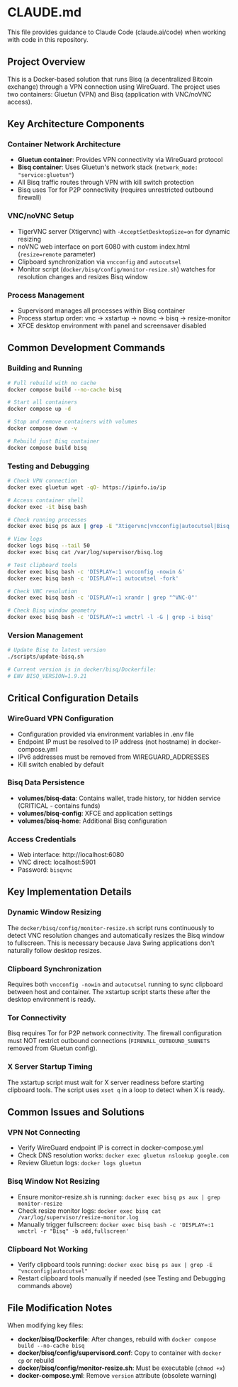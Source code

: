 # CLAUDE.md

This file provides guidance to Claude Code (claude.ai/code) when working with code in this repository.

## Project Overview

This is a Docker-based solution that runs Bisq (a decentralized Bitcoin exchange) through a VPN connection using WireGuard. The project uses two containers: Gluetun (VPN) and Bisq (application with VNC/noVNC access).

## Key Architecture Components

### Container Network Architecture
- **Gluetun container**: Provides VPN connectivity via WireGuard protocol
- **Bisq container**: Uses Gluetun's network stack (`network_mode: "service:gluetun"`)
- All Bisq traffic routes through VPN with kill switch protection
- Bisq uses Tor for P2P connectivity (requires unrestricted outbound firewall)

### VNC/noVNC Setup
- TigerVNC server (Xtigervnc) with `-AcceptSetDesktopSize=on` for dynamic resizing
- noVNC web interface on port 6080 with custom index.html (`resize=remote` parameter)
- Clipboard synchronization via `vncconfig` and `autocutsel`
- Monitor script (`docker/bisq/config/monitor-resize.sh`) watches for resolution changes and resizes Bisq window

### Process Management
- Supervisord manages all processes within Bisq container
- Process startup order: vnc → xstartup → novnc → bisq → resize-monitor
- XFCE desktop environment with panel and screensaver disabled

## Common Development Commands

### Building and Running
```bash
# Full rebuild with no cache
docker compose build --no-cache bisq

# Start all containers
docker compose up -d

# Stop and remove containers with volumes
docker compose down -v

# Rebuild just Bisq container
docker compose build bisq
```

### Testing and Debugging
```bash
# Check VPN connection
docker exec gluetun wget -qO- https://ipinfo.io/ip

# Access container shell
docker exec -it bisq bash

# Check running processes
docker exec bisq ps aux | grep -E "Xtigervnc|vncconfig|autocutsel|Bisq|monitor-resize"

# View logs
docker logs bisq --tail 50
docker exec bisq cat /var/log/supervisor/bisq.log

# Test clipboard tools
docker exec bisq bash -c 'DISPLAY=:1 vncconfig -nowin &'
docker exec bisq bash -c 'DISPLAY=:1 autocutsel -fork'

# Check VNC resolution
docker exec bisq bash -c 'DISPLAY=:1 xrandr | grep "^VNC-0"'

# Check Bisq window geometry
docker exec bisq bash -c 'DISPLAY=:1 wmctrl -l -G | grep -i bisq'
```

### Version Management
```bash
# Update Bisq to latest version
./scripts/update-bisq.sh

# Current version is in docker/bisq/Dockerfile:
# ENV BISQ_VERSION=1.9.21
```

## Critical Configuration Details

### WireGuard VPN Configuration
- Configuration provided via environment variables in .env file
- Endpoint IP must be resolved to IP address (not hostname) in docker-compose.yml
- IPv6 addresses must be removed from WIREGUARD_ADDRESSES
- Kill switch enabled by default

### Bisq Data Persistence
- **volumes/bisq-data**: Contains wallet, trade history, tor hidden service (CRITICAL - contains funds)
- **volumes/bisq-config**: XFCE and application settings
- **volumes/bisq-home**: Additional Bisq configuration

### Access Credentials
- Web interface: http://localhost:6080
- VNC direct: localhost:5901
- Password: `bisqvnc`

## Key Implementation Details

### Dynamic Window Resizing
The `docker/bisq/config/monitor-resize.sh` script runs continuously to detect VNC resolution changes and automatically resizes the Bisq window to fullscreen. This is necessary because Java Swing applications don't naturally follow desktop resizes.

### Clipboard Synchronization
Requires both `vncconfig -nowin` and `autocutsel` running to sync clipboard between host and container. The xstartup script starts these after the desktop environment is ready.

### Tor Connectivity
Bisq requires Tor for P2P network connectivity. The firewall configuration must NOT restrict outbound connections (`FIREWALL_OUTBOUND_SUBNETS` removed from Gluetun config).

### X Server Startup Timing
The xstartup script must wait for X server readiness before starting clipboard tools. The script uses `xset q` in a loop to detect when X is ready.

## Common Issues and Solutions

### VPN Not Connecting
- Verify WireGuard endpoint IP is correct in docker-compose.yml
- Check DNS resolution works: `docker exec gluetun nslookup google.com`
- Review Gluetun logs: `docker logs gluetun`

### Bisq Window Not Resizing
- Ensure monitor-resize.sh is running: `docker exec bisq ps aux | grep monitor-resize`
- Check resize monitor logs: `docker exec bisq cat /var/log/supervisor/resize-monitor.log`
- Manually trigger fullscreen: `docker exec bisq bash -c 'DISPLAY=:1 wmctrl -r "Bisq" -b add,fullscreen'`

### Clipboard Not Working
- Verify clipboard tools running: `docker exec bisq ps aux | grep -E "vncconfig|autocutsel"`
- Restart clipboard tools manually if needed (see Testing and Debugging commands above)

## File Modification Notes

When modifying key files:
- **docker/bisq/Dockerfile**: After changes, rebuild with `docker compose build --no-cache bisq`
- **docker/bisq/config/supervisord.conf**: Copy to container with `docker cp` or rebuild
- **docker/bisq/config/monitor-resize.sh**: Must be executable (`chmod +x`)
- **docker-compose.yml**: Remove `version` attribute (obsolete warning)